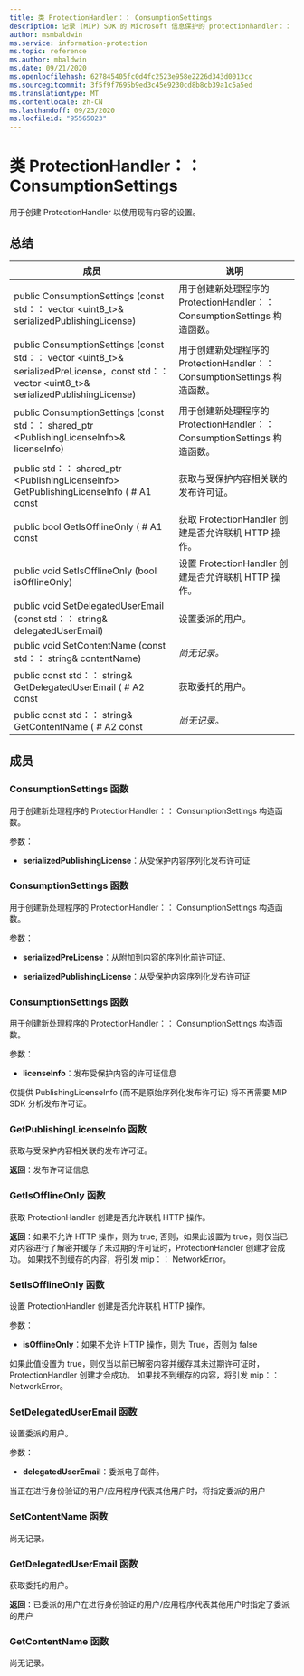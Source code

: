 ```yaml
---
title: 类 ProtectionHandler：： ConsumptionSettings
description: 记录 (MIP) SDK 的 Microsoft 信息保护的 protectionhandler：： consumptionsettings 类。
author: msmbaldwin
ms.service: information-protection
ms.topic: reference
ms.author: mbaldwin
ms.date: 09/21/2020
ms.openlocfilehash: 627845405fc0d4fc2523e958e2226d343d0013cc
ms.sourcegitcommit: 3f5f9f7695b9ed3c45e9230cd8b8cb39a1c5a5ed
ms.translationtype: MT
ms.contentlocale: zh-CN
ms.lasthandoff: 09/23/2020
ms.locfileid: "95565023"
---
```

# <a name="class-protectionhandlerconsumptionsettings"></a>类 ProtectionHandler：： ConsumptionSettings 
用于创建 ProtectionHandler 以使用现有内容的设置。
  
## <a name="summary"></a>总结
 成员                        | 说明                                
--------------------------------|---------------------------------------------
public ConsumptionSettings (const std：： vector \<uint8_t\>& serializedPublishingLicense)   |  用于创建新处理程序的 ProtectionHandler：： ConsumptionSettings 构造函数。
public ConsumptionSettings (const std：： vector \<uint8_t\>& serializedPreLicense，const std：： vector \<uint8_t\>& serializedPublishingLicense)   |  用于创建新处理程序的 ProtectionHandler：： ConsumptionSettings 构造函数。
public ConsumptionSettings (const std：： shared_ptr \<PublishingLicenseInfo\>& licenseInfo)   |  用于创建新处理程序的 ProtectionHandler：： ConsumptionSettings 构造函数。
public std：： shared_ptr \<PublishingLicenseInfo\> GetPublishingLicenseInfo ( # A1 const  |  获取与受保护内容相关联的发布许可证。
public bool GetIsOfflineOnly ( # A1 const  |  获取 ProtectionHandler 创建是否允许联机 HTTP 操作。
public void SetIsOfflineOnly (bool isOfflineOnly)   |  设置 ProtectionHandler 创建是否允许联机 HTTP 操作。
public void SetDelegatedUserEmail (const std：： string& delegatedUserEmail)   |  设置委派的用户。
public void SetContentName (const std：： string& contentName)   | _尚无记录。_
public const std：： string& GetDelegatedUserEmail ( # A2 const  |  获取委托的用户。
public const std：： string& GetContentName ( # A2 const  | _尚无记录。_
  
## <a name="members"></a>成员
  
### <a name="consumptionsettings-function"></a>ConsumptionSettings 函数
用于创建新处理程序的 ProtectionHandler：： ConsumptionSettings 构造函数。

参数：  
* **serializedPublishingLicense**：从受保护内容序列化发布许可证


  
### <a name="consumptionsettings-function"></a>ConsumptionSettings 函数
用于创建新处理程序的 ProtectionHandler：： ConsumptionSettings 构造函数。

参数：  
* **serializedPreLicense**：从附加到内容的序列化前许可证。 


* **serializedPublishingLicense**：从受保护内容序列化发布许可证


  
### <a name="consumptionsettings-function"></a>ConsumptionSettings 函数
用于创建新处理程序的 ProtectionHandler：： ConsumptionSettings 构造函数。

参数：  
* **licenseInfo**：发布受保护内容的许可证信息


仅提供 PublishingLicenseInfo (而不是原始序列化发布许可证) 将不再需要 MIP SDK 分析发布许可证。
  
### <a name="getpublishinglicenseinfo-function"></a>GetPublishingLicenseInfo 函数
获取与受保护内容相关联的发布许可证。

  
**返回**：发布许可证信息
  
### <a name="getisofflineonly-function"></a>GetIsOfflineOnly 函数
获取 ProtectionHandler 创建是否允许联机 HTTP 操作。

  
**返回**：如果不允许 HTTP 操作，则为 true; 否则，如果此设置为 true，则仅当已对内容进行了解密并缓存了未过期的许可证时，ProtectionHandler 创建才会成功。 如果找不到缓存的内容，将引发 mip：： NetworkError。
  
### <a name="setisofflineonly-function"></a>SetIsOfflineOnly 函数
设置 ProtectionHandler 创建是否允许联机 HTTP 操作。

参数：  
* **isOfflineOnly**：如果不允许 HTTP 操作，则为 True，否则为 false


如果此值设置为 true，则仅当以前已解密内容并缓存其未过期许可证时，ProtectionHandler 创建才会成功。 如果找不到缓存的内容，将引发 mip：： NetworkError。
  
### <a name="setdelegateduseremail-function"></a>SetDelegatedUserEmail 函数
设置委派的用户。

参数：  
* **delegatedUserEmail**：委派电子邮件。


当正在进行身份验证的用户/应用程序代表其他用户时，将指定委派的用户
  
### <a name="setcontentname-function"></a>SetContentName 函数
尚无记录。

  
### <a name="getdelegateduseremail-function"></a>GetDelegatedUserEmail 函数
获取委托的用户。

  
**返回**：已委派的用户在进行身份验证的用户/应用程序代表其他用户时指定了委派的用户
  
### <a name="getcontentname-function"></a>GetContentName 函数
尚无记录。
